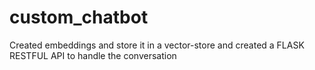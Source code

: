 # custom_chatbot
Created embeddings and store it in a vector-store  and created a FLASK RESTFUL API to handle the conversation

